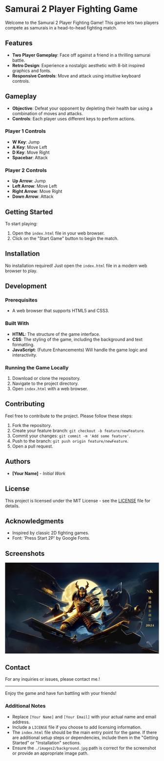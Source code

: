 # Samurai 2 Player Fighting Game

Welcome to the Samurai 2 Player Fighting Game! This game lets two players compete as samurais in a head-to-head fighting match.

## Features

- **Two Player Gameplay**: Face off against a friend in a thrilling samurai battle.
- **Retro Design**: Experience a nostalgic aesthetic with 8-bit inspired graphics and fonts.
- **Responsive Controls**: Move and attack using intuitive keyboard controls.

## Gameplay

- **Objective**: Defeat your opponent by depleting their health bar using a combination of moves and attacks.
- **Controls**: Each player uses different keys to perform actions.

### Player 1 Controls

- **W Key**: Jump
- **A Key**: Move Left
- **D Key**: Move Right
- **Spacebar**: Attack

### Player 2 Controls

- **Up Arrow**: Jump
- **Left Arrow**: Move Left
- **Right Arrow**: Move Right
- **Down Arrow**: Attack

## Getting Started

To start playing:

1. Open the `index.html` file in your web browser.
2. Click on the "Start Game" button to begin the match.

## Installation

No installation required! Just open the `index.html` file in a modern web browser to play.

## Development

### Prerequisites

- A web browser that supports HTML5 and CSS3.

### Built With

- **HTML**: The structure of the game interface.
- **CSS**: The styling of the game, including the background and text formatting.
- **JavaScript**: (Future Enhancements) Will handle the game logic and interactivity.

### Running the Game Locally

1. Download or clone the repository.
2. Navigate to the project directory.
3. Open `index.html` with a web browser.

## Contributing

Feel free to contribute to the project. Please follow these steps:

1. Fork the repository.
2. Create your feature branch: `git checkout -b feature/newFeature`.
3. Commit your changes: `git commit -m 'Add some feature'`.
4. Push to the branch: `git push origin feature/newFeature`.
5. Open a pull request.

## Authors

- **[Your Name]** - *Initial Work*

## License

This project is licensed under the MIT License - see the [LICENSE](LICENSE) file for details.

## Acknowledgments

- Inspired by classic 2D fighting games.
- Font: 'Press Start 2P' by Google Fonts.

## Screenshots

![Game Screenshot](./images2/background.jpg)

## Contact

For any inquiries or issues, please contact me.!

---

Enjoy the game and have fun battling with your friends!

### Additional Notes
- Replace `[Your Name]` and `[Your Email]` with your actual name and email address.
- Include a `LICENSE` file if you choose to add licensing information.
- The `index.html` file should be the main entry point for the game. If there are additional setup steps or dependencies, include them in the "Getting Started" or "Installation" sections.
- Ensure the `./images2/background.jpg` path is correct for the screenshot or provide an appropriate image path.
